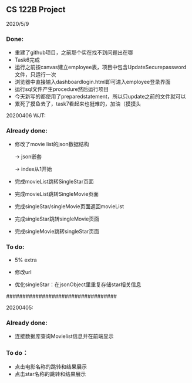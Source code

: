 ﻿## CS 122B Project 

2020/5/9
### Done:
 - 重建了github项目，之前那个实在找不到问题出在哪
 - Task6完成
 - 运行之前按canvas建立employee表，项目中包含UpdateSecurepassword文件，只运行一次
 - 浏览器中直接输入dashboardlogin.html即可进入employee登录界面
 - 运行sql文件产生procedure然后运行项目
 - 今天新写的都使用了preparedstatement，所以只update之前的文件就可以
 - 累死了摸鱼去了，task7看起来也挺难的，加油（摸摸头


20200406 WJT:
### Already done:
 - 修改了movie list的json数据结构
 
    -> json嵌套
    
    -> index从1开始
    

 - 完成movieList跳转SingleStar页面

 - 完成movieList跳转SingleMovie页面

 - 完成singleStar/singleMovie页面返回movieList
 
 - 完成singleStar跳转singleMovie页面
 
 - 完成singleMovie跳转singleStar页面


### To do:

 - 5% extra

 - 修改url
 
 - 优化singleStar：在jsonObject里重复存储star相关信息



##################################

20200405:
### Already done:
 - 连接数据库查询Movielist信息并在前端显示

### To do：
 - 点击电影名称的跳转和结果展示
 - 点击star名称的跳转和结果展示
 

